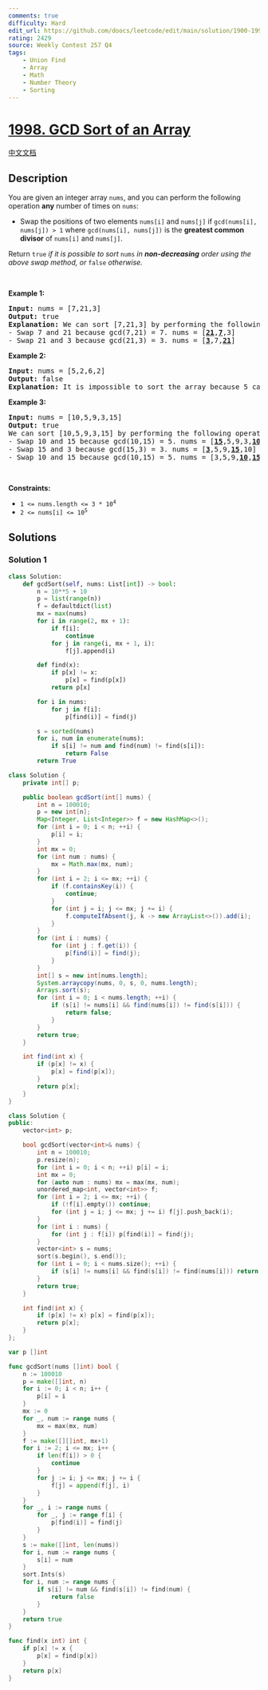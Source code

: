 ```yaml
---
comments: true
difficulty: Hard
edit_url: https://github.com/doocs/leetcode/edit/main/solution/1900-1999/1998.GCD%20Sort%20of%20an%20Array/README_EN.md
rating: 2429
source: Weekly Contest 257 Q4
tags:
    - Union Find
    - Array
    - Math
    - Number Theory
    - Sorting
---
```


<!-- problem:start -->

# [1998. GCD Sort of an Array](https://leetcode.com/problems/gcd-sort-of-an-array)

[中文文档](/solution/1900-1999/1998.GCD%20Sort%20of%20an%20Array/README.md)

## Description

<!-- description:start -->

<p>You are given an integer array <code>nums</code>, and you can perform the following operation <strong>any</strong> number of times on <code>nums</code>:</p>

<ul>
	<li>Swap the positions of two elements <code>nums[i]</code> and <code>nums[j]</code> if <code>gcd(nums[i], nums[j]) &gt; 1</code> where <code>gcd(nums[i], nums[j])</code> is the <strong>greatest common divisor</strong> of <code>nums[i]</code> and <code>nums[j]</code>.</li>
</ul>

<p>Return <code>true</code> <em>if it is possible to sort </em><code>nums</code><em> in <strong>non-decreasing</strong> order using the above swap method, or </em><code>false</code><em> otherwise.</em></p>

<p>&nbsp;</p>
<p><strong class="example">Example 1:</strong></p>

<pre>
<strong>Input:</strong> nums = [7,21,3]
<strong>Output:</strong> true
<strong>Explanation:</strong> We can sort [7,21,3] by performing the following operations:
- Swap 7 and 21 because gcd(7,21) = 7. nums = [<u><strong>21</strong></u>,<u><strong>7</strong></u>,3]
- Swap 21 and 3 because gcd(21,3) = 3. nums = [<u><strong>3</strong></u>,7,<u><strong>21</strong></u>]
</pre>

<p><strong class="example">Example 2:</strong></p>

<pre>
<strong>Input:</strong> nums = [5,2,6,2]
<strong>Output:</strong> false
<strong>Explanation:</strong> It is impossible to sort the array because 5 cannot be swapped with any other element.
</pre>

<p><strong class="example">Example 3:</strong></p>

<pre>
<strong>Input:</strong> nums = [10,5,9,3,15]
<strong>Output:</strong> true
We can sort [10,5,9,3,15] by performing the following operations:
- Swap 10 and 15 because gcd(10,15) = 5. nums = [<u><strong>15</strong></u>,5,9,3,<u><strong>10</strong></u>]
- Swap 15 and 3 because gcd(15,3) = 3. nums = [<u><strong>3</strong></u>,5,9,<u><strong>15</strong></u>,10]
- Swap 10 and 15 because gcd(10,15) = 5. nums = [3,5,9,<u><strong>10</strong></u>,<u><strong>15</strong></u>]
</pre>

<p>&nbsp;</p>
<p><strong>Constraints:</strong></p>

<ul>
	<li><code>1 &lt;= nums.length &lt;= 3 * 10<sup>4</sup></code></li>
	<li><code>2 &lt;= nums[i] &lt;= 10<sup>5</sup></code></li>
</ul>

<!-- description:end -->

## Solutions

<!-- solution:start -->

### Solution 1

<!-- tabs:start -->

```python
class Solution:
    def gcdSort(self, nums: List[int]) -> bool:
        n = 10**5 + 10
        p = list(range(n))
        f = defaultdict(list)
        mx = max(nums)
        for i in range(2, mx + 1):
            if f[i]:
                continue
            for j in range(i, mx + 1, i):
                f[j].append(i)

        def find(x):
            if p[x] != x:
                p[x] = find(p[x])
            return p[x]

        for i in nums:
            for j in f[i]:
                p[find(i)] = find(j)

        s = sorted(nums)
        for i, num in enumerate(nums):
            if s[i] != num and find(num) != find(s[i]):
                return False
        return True
```

```java
class Solution {
    private int[] p;

    public boolean gcdSort(int[] nums) {
        int n = 100010;
        p = new int[n];
        Map<Integer, List<Integer>> f = new HashMap<>();
        for (int i = 0; i < n; ++i) {
            p[i] = i;
        }
        int mx = 0;
        for (int num : nums) {
            mx = Math.max(mx, num);
        }
        for (int i = 2; i <= mx; ++i) {
            if (f.containsKey(i)) {
                continue;
            }
            for (int j = i; j <= mx; j += i) {
                f.computeIfAbsent(j, k -> new ArrayList<>()).add(i);
            }
        }
        for (int i : nums) {
            for (int j : f.get(i)) {
                p[find(i)] = find(j);
            }
        }
        int[] s = new int[nums.length];
        System.arraycopy(nums, 0, s, 0, nums.length);
        Arrays.sort(s);
        for (int i = 0; i < nums.length; ++i) {
            if (s[i] != nums[i] && find(nums[i]) != find(s[i])) {
                return false;
            }
        }
        return true;
    }

    int find(int x) {
        if (p[x] != x) {
            p[x] = find(p[x]);
        }
        return p[x];
    }
}
```

```cpp
class Solution {
public:
    vector<int> p;

    bool gcdSort(vector<int>& nums) {
        int n = 100010;
        p.resize(n);
        for (int i = 0; i < n; ++i) p[i] = i;
        int mx = 0;
        for (auto num : nums) mx = max(mx, num);
        unordered_map<int, vector<int>> f;
        for (int i = 2; i <= mx; ++i) {
            if (!f[i].empty()) continue;
            for (int j = i; j <= mx; j += i) f[j].push_back(i);
        }
        for (int i : nums) {
            for (int j : f[i]) p[find(i)] = find(j);
        }
        vector<int> s = nums;
        sort(s.begin(), s.end());
        for (int i = 0; i < nums.size(); ++i) {
            if (s[i] != nums[i] && find(s[i]) != find(nums[i])) return false;
        }
        return true;
    }

    int find(int x) {
        if (p[x] != x) p[x] = find(p[x]);
        return p[x];
    }
};
```

```go
var p []int

func gcdSort(nums []int) bool {
	n := 100010
	p = make([]int, n)
	for i := 0; i < n; i++ {
		p[i] = i
	}
	mx := 0
	for _, num := range nums {
		mx = max(mx, num)
	}
	f := make([][]int, mx+1)
	for i := 2; i <= mx; i++ {
		if len(f[i]) > 0 {
			continue
		}
		for j := i; j <= mx; j += i {
			f[j] = append(f[j], i)
		}
	}
	for _, i := range nums {
		for _, j := range f[i] {
			p[find(i)] = find(j)
		}
	}
	s := make([]int, len(nums))
	for i, num := range nums {
		s[i] = num
	}
	sort.Ints(s)
	for i, num := range nums {
		if s[i] != num && find(s[i]) != find(num) {
			return false
		}
	}
	return true
}

func find(x int) int {
	if p[x] != x {
		p[x] = find(p[x])
	}
	return p[x]
}
```

<!-- tabs:end -->

<!-- solution:end -->

<!-- problem:end -->

